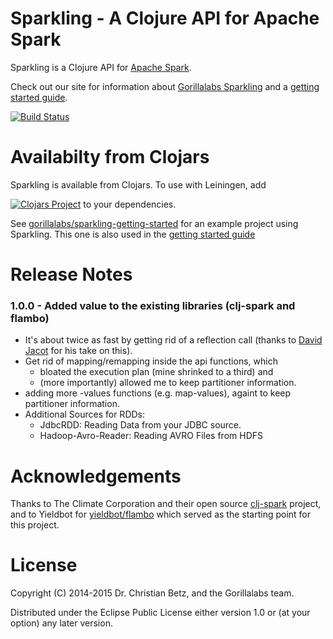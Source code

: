 # Sparkling - A Clojure API for Apache Spark

Sparkling is a Clojure API for [Apache Spark](http://spark.apache.org/).

Check out our site for information about [Gorillalabs Sparkling](http://gorillalabs.github.io/sparkling/) and a [getting started guide](http://gorillalabs.github.io/sparkling/articles/getting_started.html).

[![Build Status](https://secure.travis-ci.org/gorillalabs/sparkling.png)](http://travis-ci.org/gorillalabs/sparkling)

# Availabilty from Clojars
Sparkling is available from Clojars. To use with Leiningen, add

[![Clojars Project](http://clojars.org/gorillalabs/sparkling/latest-version.svg)](http://clojars.org/gorillalabs/sparkling) to your dependencies.


See [gorillalabs/sparkling-getting-started](https://github.com/gorillalabs/sparkling-getting-started) for an example project using Sparkling.
This one is also used in the [getting started guide](http://gorillalabs.github.io/sparkling/articles/getting_started.html)

# Release Notes

### 1.0.0 - Added value to the existing libraries (clj-spark and flambo)

* It's about twice as fast by getting rid of a reflection call (thanks to [David Jacot](https://github.com/dajac) for his take on this).
* Get rid of mapping/remapping inside the api functions, which
   * bloated the execution plan (mine shrinked to a third) and
   * (more importantly) allowed me to keep partitioner information.
* adding more -values functions (e.g. map-values), againt to keep partitioner information.
* Additional Sources for RDDs:
  * JdbcRDD: Reading Data from your JDBC source.
  * Hadoop-Avro-Reader: Reading AVRO Files from HDFS


# Acknowledgements

Thanks to The Climate Corporation and their open source [clj-spark](https://github.com/TheClimateCorporation/clj-spark) project, and to
Yieldbot for [yieldbot/flambo](https://github.com/yieldbot/flambo) which served as the starting point for this project.

# License

Copyright (C) 2014-2015 Dr. Christian Betz, and the Gorillalabs team.

Distributed under the Eclipse Public License either version 1.0 or (at
your option) any later version.
